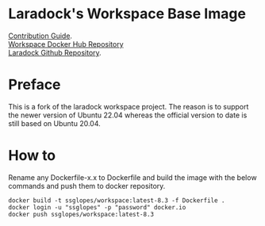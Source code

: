 # Laradock's Workspace Base Image

[Contribution Guide](http://laradock.io/contributing/#edit-base-image).  
[Workspace Docker Hub Repository](https://hub.docker.com/r/laradock/workspace/)  
[Laradock Github Repository](https://github.com/Laradock/laradock).

# Preface
This is a fork of the laradock workspace project. 
The reason is to support the newer version of Ubuntu 22.04 whereas the official 
version to date is still based on Ubuntu 20.04.

# How to
Rename any Dockerfile-x.x to Dockerfile and build the image with the below commands
and push them to docker repository.
```
docker build -t ssglopes/workspace:latest-8.3 -f Dockerfile .
docker login -u "ssglopes" -p "password" docker.io
docker push ssglopes/workspace:latest-8.3
```